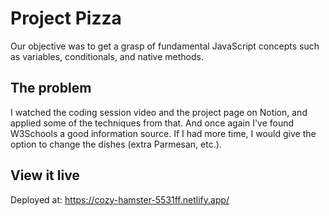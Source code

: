 # Project Pizza

Our objective was to get a grasp of fundamental JavaScript concepts such as variables, conditionals, and native methods.

## The problem

I watched the coding session video and the project page on Notion, and applied some of the techniques from that. And once again I've found W3Schools a good information source. If I had more time, I would give the option to change the dishes (extra Parmesan, etc.).

## View it live

Deployed at: https://cozy-hamster-5531ff.netlify.app/
